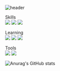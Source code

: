 ![header](https://capsule-render.vercel.app/api?type=transparent&color=Auto&height=100&section=header&text=Kenny's%20Github&fontSize=70)

Skills
<br/>
<img src="https://img.shields.io/badge/Git-F05032?style=flat-square&logo=git&logoColor=white"/>
<img src="https://img.shields.io/badge/Python-3776AB?style=flat-square&logo=python&logoColor=white"/>
<img src="https://img.shields.io/badge/Java-E41F23?style=flat-square&logo=java&logoColor=white"/>

Learning
<br/>
<img src="https://img.shields.io/badge/JavaScript-F7DF1E?style=flat-square&logo=javascript&logoColor=white"/>
<img src="https://img.shields.io/badge/React-61DAFB?style=flat-square&logo=react&logoColor=white"/>
<img src="https://img.shields.io/badge/Django-092E20?style=flat-square&logo=django&logoColor=white"/>

Tools
<br/>
<img src="https://img.shields.io/badge/vsCode-007ACC?style=flat-square&logo=visualstudiocode&logoColor=white"/>
<img src="https://img.shields.io/badge/Eclipse-2C2255?style=flat-square&logo=eclipse&logoColor=white"/>



![Anurag's GitHub stats](https://github-readme-stats.vercel.app/api?username=kenny-KH&show_icons=true&theme=dark)



<!---
Kenny-KH/Kenny-KH is a ✨ special ✨ repository because its `README.md` (this file) appears on your GitHub profile.
You can click the Preview link to take a look at your changes.
--->

